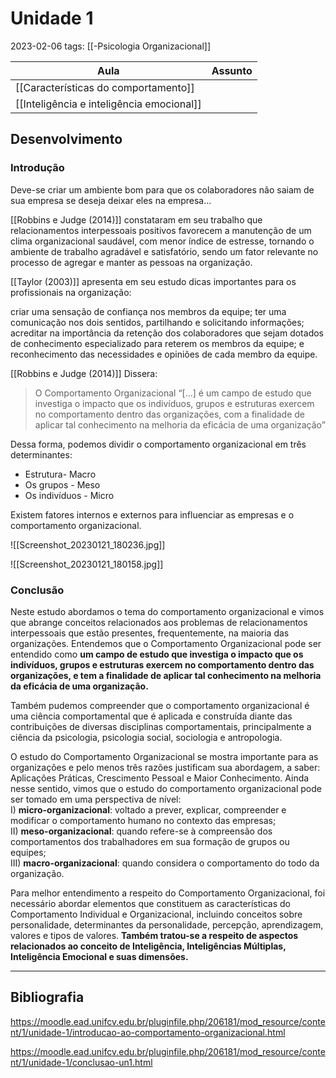 # Unidade 1
2023-02-06
tags: [[-Psicologia Organizacional]]

| Aula                                 | Assunto |
| ------------------------------------ | ------- |
| [[Características do comportamento]] |         |
| [[Inteligência e inteligência emocional]]                                     |         |

## Desenvolvimento

### Introdução

Deve-se criar um ambiente bom para que os colaboradores não saiam de sua empresa se deseja deixar eles na empresa...

[[Robbins e Judge (2014)]] constataram em seu trabalho que relacionamentos interpessoais positivos favorecem a manutenção de um clima organizacional saudável, com menor índice de estresse, tornando o ambiente de trabalho agradável e satisfatório, sendo um fator relevante no processo de agregar e manter as pessoas na organização.

[[Taylor (2003)]] apresenta em seu estudo dicas importantes para os profissionais na organização:

criar uma sensação de confiança nos membros da equipe;
ter uma comunicação nos dois sentidos, partilhando e solicitando informações;
acreditar na importância da retenção dos colaboradores que sejam dotados de conhecimento especializado para reterem os membros da equipe; e
reconhecimento das necessidades e opiniões de cada membro da equipe.

[[Robbins e Judge (2014)]] Dissera: 
> O Comportamento Organizacional “[...] é um campo de estudo que investiga o impacto que os indivíduos, grupos e estruturas exercem no comportamento dentro das organizações, com a finalidade de aplicar tal conhecimento na melhoria da eficácia de uma organização”

Dessa forma, podemos dividir o comportamento organizacional em três determinantes: 

* Estrutura- Macro
* Os grupos - Meso
* Os indivíduos - Micro

Existem fatores internos e externos para influenciar as empresas e o comportamento organizacional.

![[Screenshot_20230121_180236.jpg]]

![[Screenshot_20230121_180158.jpg]]


### Conclusão

Neste estudo abordamos o tema do comportamento organizacional e vimos que abrange conceitos relacionados aos problemas de relacionamentos interpessoais que estão presentes, frequentemente, na maioria das organizações. Entendemos que o Comportamento Organizacional pode ser entendido como **um campo de estudo que investiga o impacto que os indivíduos, grupos e estruturas exercem no comportamento dentro das organizações, e tem a finalidade de aplicar tal conhecimento na melhoria da eficácia de uma organização.**

Também pudemos compreender que o comportamento organizacional é uma ciência comportamental que é aplicada e construída diante das contribuições de diversas disciplinas comportamentais, principalmente a ciência da psicologia, psicologia social, sociologia e antropologia.

O estudo do Comportamento Organizacional se mostra importante para as organizações e pelo menos três razões justificam sua abordagem, a saber: Aplicações Práticas, Crescimento Pessoal e Maior Conhecimento. Ainda nesse sentido, vimos que o estudo do comportamento organizacional pode ser tomado em uma perspectiva de nível:  
I) **micro-organizacional**: voltado a prever, explicar, compreender e modificar o comportamento humano no contexto das empresas;   
II) **meso-organizacional**: quando refere-se à compreensão dos comportamentos dos trabalhadores em sua formação de grupos ou equipes;  
III) **macro-organizacional**: quando considera o comportamento do todo da organização.

Para melhor entendimento a respeito do Comportamento Organizacional, foi necessário abordar elementos que constituem as características do Comportamento Individual e Organizacional, incluindo conceitos sobre personalidade, determinantes da personalidade, percepção, aprendizagem, valores e tipos de valores. **Também tratou-se a respeito de aspectos relacionados ao conceito de Inteligência, Inteligências Múltiplas, Inteligência Emocional e suas dimensões.**

-----------------------------------------------
## Bibliografia

https://moodle.ead.unifcv.edu.br/pluginfile.php/206181/mod_resource/content/1/unidade-1/introducao-ao-comportamento-organizacional.html

https://moodle.ead.unifcv.edu.br/pluginfile.php/206181/mod_resource/content/1/unidade-1/conclusao-un1.html
